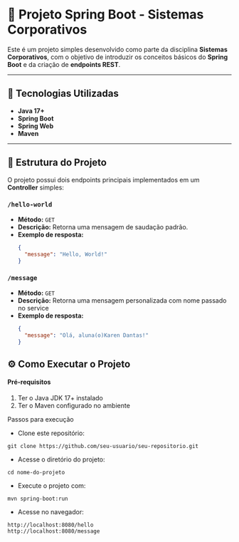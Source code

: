 # 🌱 Projeto Spring Boot - Sistemas Corporativos

Este é um projeto simples desenvolvido como parte da disciplina **Sistemas Corporativos**, com o objetivo de introduzir os conceitos básicos do **Spring Boot** e da criação de **endpoints REST**.

---

## 🚀 Tecnologias Utilizadas
- **Java 17+**
- **Spring Boot**
- **Spring Web**
- **Maven**

---

## 📁 Estrutura do Projeto
O projeto possui dois endpoints principais implementados em um **Controller** simples:

### `/hello-world`
- **Método:** `GET`
- **Descrição:** Retorna uma mensagem de saudação padrão.
- **Exemplo de resposta:**
  ```json
  {
    "message": "Hello, World!"
  }

  ```

### `/message`
- **Método:** `GET`
- **Descrição:** Retorna uma mensagem personalizada com nome passado no service
- **Exemplo de resposta:**
  ```json
  {
    "message": "Olá, aluna(o)Karen Dantas!"
  }

  ```

## ⚙️ Como Executar o Projeto
#### Pré-requisitos

1. Ter o Java JDK 17+ instalado
2. Ter o Maven configurado no ambiente

Passos para execução

- Clone este repositório:
```
git clone https://github.com/seu-usuario/seu-repositorio.git
```

- Acesse o diretório do projeto:
  
```
cd nome-do-projeto
```

- Execute o projeto com:
```
mvn spring-boot:run
```

- Acesse no navegador:
```
http://localhost:8080/hello
http://localhost:8080/message
```
